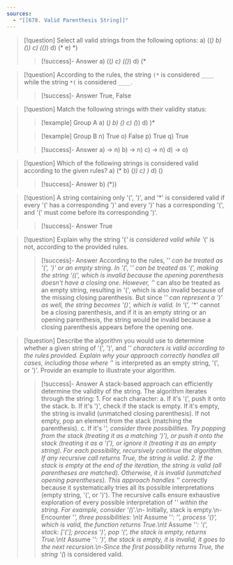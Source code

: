 ```yaml
---
sources:
  - "[[678. Valid Parenthesis String]]"
---
```

> [!question] Select all valid strings from the following options:
> a) ((*)
> b) (*)*)
> c) (()*)
> d) (*
> e) *)
>> [!success]- Answer
>> a) ((*)
>> c) (()*)
>> d) (*

> [!question] According to the rules, the string `(*` is considered `____` while the string `*(` is considered `____`.
>> [!success]- Answer
>> True, False

> [!question] Match the following strings with their validity status:
>> [!example] Group A
>> a) (*)
>> b) ()
>> c) (*))
>> d) )*
>
>> [!example] Group B
>> n) True
>> o) False
>> p) True
>> q) True
>
>> [!success]- Answer
>> a) -> n)
>> b) -> n)
>> c) -> n)
>> d) -> o)

> [!question] Which of the following strings is considered valid according to the given rules?
> a) (*
> b) (*))
> c) )*
> d) ()
>> [!success]- Answer
>> b) (*))

> [!question] A string containing only '(', ')', and '*' is considered valid if every '(' has a corresponding ')' and every ')' has a corresponding '(', and '(' must come before its corresponding ')'.
>> [!success]- Answer
>> True

> [!question] Explain why the string '(*' is considered valid while '*(' is not, according to the provided rules.
>> [!success]- Answer
>> According to the rules, '*' can be treated as '(', ')' or an empty string. In '(*', '*' can be treated as '(', making the string '((', which is invalid because the opening parenthesis doesn't have a closing one. However, '*' can also be treated as an empty string, resulting in '(', which is also invalid because of the missing closing parenthesis.  But since '*' can represent a ')' as well, the string becomes '()', which is valid. In '*(', '*' cannot be a closing parenthesis, and if it is an empty string or an opening parenthesis, the string would be invalid because a closing parenthesis appears before the opening one.

> [!question] Describe the algorithm you would use to determine whether a given string of '(', ')', and '*' characters is valid according to the rules provided. Explain why your approach correctly handles all cases, including those where '*' is interpreted as an empty string, '(', or ')'. Provide an example to illustrate your algorithm.
>> [!success]- Answer
>> A stack-based approach can efficiently determine the validity of the string.  The algorithm iterates through the string: 1. For each character: a. If it's '(', push it onto the stack. b. If it's ')', check if the stack is empty. If it's empty, the string is invalid (unmatched closing parenthesis). If not empty, pop an element from the stack (matching the parenthesis). c. If it's '*', consider three possibilities.  Try popping from the stack (treating it as a matching ')'), or push it onto the stack (treating it as a '('), or ignore it (treating it as an empty string). For each possibility, recursively continue the algorithm.  If any recursive call returns True, the string is valid. 2. If the stack is empty at the end of the iteration, the string is valid (all parentheses are matched). Otherwise, it is invalid (unmatched opening parentheses). This approach handles '*' correctly because it systematically tries all its possible interpretations (empty string, '(', or ')').  The recursive calls ensure exhaustive exploration of every possible interpretation of '*' within the string.  For example, consider '(*)'.\n- Initially, stack is empty.\n- Encounter '*', three possibilities: \n\t* Assume '*': '', process '()', which is valid, the function returns True.\n\t* Assume '*': '(', stack: ['(']; process ')', pop '(', the stack is empty, returns True.\n\t* Assume '*': ')', the stack is empty, it is invalid, it goes to the next recursion.\n-Since the first possibility returns True, the string '(*) is considered valid.

